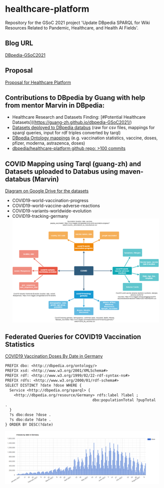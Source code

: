 # healthcare-platform
Repository for the GSoC 2021 project 'Update DBpedia SPARQL for Wiki Resources Related to Pandemic, Healthcare, and Health AI Fields'.

## Blog URL
[DBpedia-GSoC2021](https://guang-zh.github.io/dbpedia-GSoC2021/)

## Proposal
[Proposal for Healthcare Platform](https://docs.google.com/document/d/1kGc_-2c9FV_pjw5Y0rD3VW8jecGz4Q5MlsqZKiIYpZ8/edit#)

## Contributions to DBpedia by Guang with help from mentor Marvin in DBpedia:
- Healthcare Research and Datasets Finding: [#Potential Healthcare Datasets]((https://guang-zh.github.io/dbpedia-GSoC2021/)
- [Datasets deployed to DBpedia databus](https://databus.dbpedia.org/hckg/) (raw for csv files, mappings for sparql queries, input for rdf triples converted by tarql)
- [DBpedia Ontology mappings](http://mappings.dbpedia.org/index.php/Special:Contributions/Guangzhang) (e.g. vaccination statistics, vaccine, doses, pfizer, moderna, astrazenca, doses)
- [dbpedia/healthcare-platform github repo: >100 commits](https://github.com/dbpedia/healthcare-platform)

## COVID Mapping using Tarql (guang-zh) and Datasets uploaded to Databus using maven-databus (Marvin)
[Diagram on Google Drive for the datasets](https://drive.google.com/file/d/148L6tIGYblEgEZtLZ-LThCvaYY_jla29/view?usp=sharing)
- COVID19-world-vaccination-progress
- COVID19-world-vaccine-adverse-reactions
- COVID19-variants-worldwide-evolution
- COVID19-tracking-germany
![alt text](https://github.com/dbpedia/healthcare-platform/blob/main/COVID-Mapping.png)

## Federated Queries for COVID19 Vaccination Statistics

[COVID19 Vaccination Doses By Date in Germany](https://api.triplydb.com/s/BY_zZWLNH)
```
PREFIX dbo: <http://dbpedia.org/ontology/>
PREFIX xsd: <http://www.w3.org/2001/XMLSchema#>
PREFIX rdf: <http://www.w3.org/1999/02/22-rdf-syntax-ns#>
PREFIX rdfs: <http://www.w3.org/2000/01/rdf-schema#>
SELECT DISTINCT ?date ?dose WHERE {
  Service <http://dbpedia.org/sparql> {
    <http://dbpedia.org/resource/Germany> rdfs:label ?label ;
                                        dbo:populationTotal ?pupTotal .
  }
  ?s dbo:dose ?dose .
  ?s dbo:date ?date .
} ORDER BY DESC(?date)
```
![alt text](https://github.com/dbpedia/healthcare-platform/blob/main/Scripts/dosesByDateGermany.PNG)
